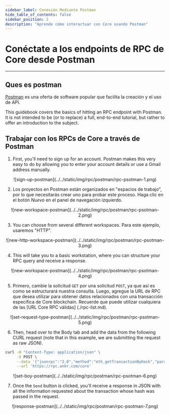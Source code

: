 ```yaml
---
sidebar_label: Conexión Mediante Postman
hide_table_of_contents: false
sidebar_position: 2
description: "Aprende cómo interactuar con Core usando Postman"
---
```


# Conéctate a los endpoints de RPC de Core desde Postman

---

## Ques es postman

[Postman](https://www.postman.com/) es una oferta de software popular que facilita la creación y el uso de API.

This guidebook covers the basics of hitting an RPC endpoint with Postman. It is not intended to be (or to replace) a full, end-to-end tutorial, but rather to offer an introduction to the subject.

## Trabajar con los RPCs de Core a través de Postman

1. First, you'll need to sign up for an account. Postman makes this very easy to do by allowing you to enter your account details or use a Gmail address manually.

<p align="center" style={{zoom:"40%"}}>
![sign-up-postman](../../static/img/rpc/postman/rpc-psotman-1.png)
</p>

2. Los proyectos en Postman están organizados en "espacios de trabajo", por lo que necesitarás crear uno para probar este proceso. Haga clic en el botón _Nuevo_ en el panel de navegación izquierdo.

<p align="center" style={{zoom:"40%"}}>
![new-workspace-postman](../../static/img/rpc/postman/rpc-psotman-2.png)
</p>

3. You can choose from several different workspaces. Para este ejemplo, usaremos "HTTP".

<p align="center" style={{zoom:"40%"}}>
![new-http-workspace-postman](../../static/img/rpc/postman/rpc-psotman-3.png)
</p>

4. This will take you to a basic workstation, where you can structure your RPC query and receive a response.

<p align="center" style={{zoom:"40%"}}>
![new-workspace-postman](../../static/img/rpc/postman/rpc-psotman-4.png)
</p>

5. Primero, cambie la solicitud `GET` por una solicitud `POST`, ya que así es como se estructurará nuestra consulta. Luego, agregue la URL de RPC que desea utilizar para obtener datos relacionados con una transacción específica de Core blockchain. Recuerde que puede utilizar cualquiera de las [URL Core RPC válidas] (./rpc-list.md).

<p align="center" style={{zoom:"40%"}}>
![set-request-type-postman](../../static/img/rpc/postman/rpc-psotman-5.png)
</p>

6. Then, head over to the Body tab and add the data from the following CURL request (note that in this example, we are submitting the request as raw JSON).

```bash
curl -H "Content-Type: application/json" \
     -X POST \
     --data '{"jsonrpc":"2.0","method":"eth_getTransactionByHash","params":["0xc9c4a5d14857ace0db197c7393806868824763377f802645aacf6f38d9c309b7"],"id":1}' \
     --url 'https://rpc.ankr.com/core'
```

<p align="center" style={{zoom:"70%"}}>
![set-boy-postman](../../static/img/rpc/postman/rpc-psotman-6.png)
</p>

7. Once the `Send` button is clicked, you'll receive a response in JSON with all the information requested about the transaction whose hash was passed in the request.

<p align="center" style={{zoom:"40%"}}>
![response-postman](../../static/img/rpc/postman/rpc-psotman-7.png)
</p>